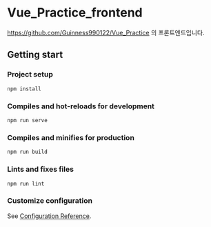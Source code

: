 # Vue_Practice_frontend
https://github.com/Guinness990122/Vue_Practice 의 프론트엔드입니다.

## Getting start
### Project setup
```
npm install
```

### Compiles and hot-reloads for development
```
npm run serve
```

### Compiles and minifies for production
```
npm run build
```

### Lints and fixes files
```
npm run lint
```

### Customize configuration
See [Configuration Reference](https://cli.vuejs.org/config/).
